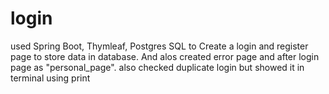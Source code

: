 # login
 used Spring Boot, Thymleaf, Postgres SQL to  Create a login and register page to store data in database. And alos created error page and after login page as "personal_page". also checked duplicate login but showed it in terminal using print
